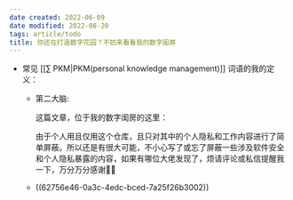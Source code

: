 ```yaml
---
date created: 2022-06-09
date modified: 2022-08-20
tags: article/todo
title: 你还在打造数字花园？不妨来看看我的数字闺房
---
```

- 常见 [[∑ PKM|PKM(personal knowledge management)]] 词语的我的定义：
	- 第二大脑:
	  

	  这篇文章，位于我的数字闺房的这里：

	  由于个人用且仅用这个仓库，且只对其中的个人隐私和工作内容进行了简单屏蔽。所以还是有很大可能，不小心写了或忘了屏蔽一些涉及软件安全和个人隐私暴露的内容，如果有哪位大佬发现了，烦请评论或私信提醒我一下，万分万分感谢🦀🦀

	- ((62756e46-0a3c-4edc-bced-7a25f26b3002))
